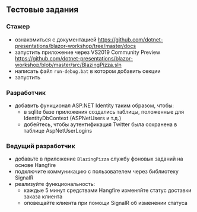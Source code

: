 ## Тестовые задания

### Стажер

* ознакомиться с документацией https://github.com/dotnet-presentations/blazor-workshop/tree/master/docs
* запустить приложение через VS2019 Community Preview https://github.com/dotnet-presentations/blazor-workshop/blob/master/src/BlazingPizza.sln
* написать файл `run-debug.bat` в котором добавить секции 
* запустить

### Разработчик

* добавить функционал ASP.NET Identity таким образом, чтобы:
  * в sqlite базе приложения создались таблицы, положенные для IdentityDbContext (ASPNetUsers и т.д.)
  * добейтесь, чтобы аутентификация Twitter была сохранена в таблице AspNetUserLogins

### Ведущий разработчик

* добавьте в приложение `BlazingPizza` службу фоновых заданий на основе Hangfire
* подключите коммуникацию с пользователем через библиотеку SignalR
* реализуйте функциональность:
  * каждые 5 минут средствами Hangfire изменяйте статус доставки заказа клиента
  * оповещайте клиента при помощи SignalR об изменении статуса
